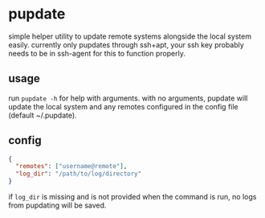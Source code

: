 # pupdate

simple helper utility to update remote systems alongside the local system easily. currently only pupdates through ssh+apt, your ssh key probably needs to be in ssh-agent for this to function properly.

## usage

run `pupdate -h` for help with arguments. with no arguments, pupdate will update the local system and any remotes configured in the config file (default ~/.pupdate).

## config

```json
{
  "remotes": ["username@remote"],
  "log_dir": "/path/to/log/directory"
}
```

if `log_dir` is missing and is not provided when the command is run, no logs from pupdating will be saved.
